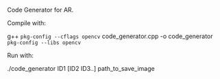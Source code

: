 Code Generator for AR.

Compile with:

g++ `pkg-config --cflags opencv` code_generator.cpp -o code_generator `pkg-config --libs opencv`

Run with:

./code_generator ID1 [ID2 ID3..] path_to_save_image

